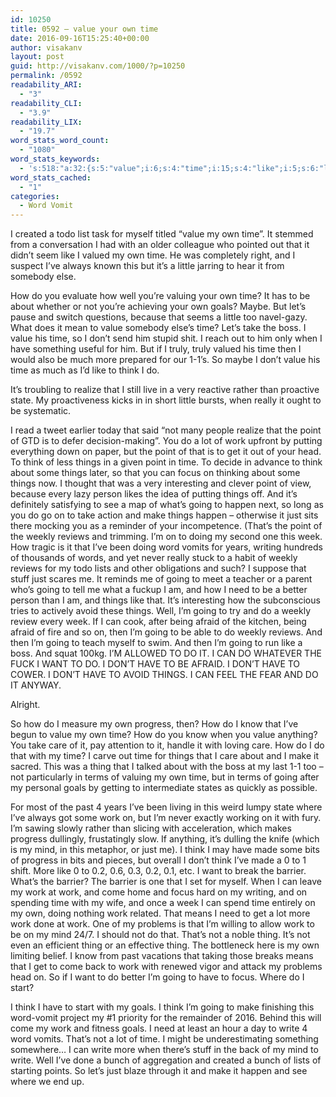 ```yaml
---
id: 10250
title: 0592 – value your own time
date: 2016-09-16T15:25:40+00:00
author: visakanv
layout: post
guid: http://visakanv.com/1000/?p=10250
permalink: /0592
readability_ARI:
  - "3"
readability_CLI:
  - "3.9"
readability_LIX:
  - "19.7"
word_stats_word_count:
  - "1080"
word_stats_keywords:
  - 's:518:"a:32:{s:5:"value";i:6;s:4:"time";i:15;s:4:"like";i:5;s:6:"little";i:3;s:4:"well";i:3;s:5:"goals";i:4;s:4:"take";i:3;s:4:"boss";i:3;s:5:"think";i:7;s:5:"point";i:5;s:4:"work";i:10;s:6:"things";i:9;s:5:"focus";i:3;s:5:"going";i:10;s:6:"happen";i:3;s:4:"make";i:4;s:4:"just";i:4;s:6:"weekly";i:4;s:7:"reviews";i:3;s:4:"week";i:3;s:4:"word";i:3;s:4:"need";i:3;s:6:"afraid";i:3;s:4:"want";i:3;s:8:"progress";i:3;s:4:"know";i:3;s:4:"care";i:3;s:5:"thing";i:4;s:4:"mind";i:3;s:7:"barrier";i:3;s:4:"come";i:3;s:5:"write";i:3;}";'
word_stats_cached:
  - "1"
categories:
  - Word Vomit
---
```

I created a todo list task for myself titled “value my own time”. It stemmed from a conversation I had with an older colleague who pointed out that it didn’t seem like I valued my own time. He was completely right, and I suspect I’ve always known this but it’s a little jarring to hear it from somebody else.

How do you evaluate how well you&#8217;re valuing your own time? It has to be about whether or not you&#8217;re achieving your own goals? Maybe. But let’s pause and switch questions, because that seems a little too navel-gazy. What does it mean to value somebody else&#8217;s time? Let&#8217;s take the boss. I value his time, so I don&#8217;t send him stupid shit. I reach out to him only when I have something useful for him. But if I truly, truly valued his time then I would also be much more prepared for our 1-1&#8217;s. So maybe I don&#8217;t value his time as much as I&#8217;d like to think I do.

It’s troubling to realize that I still live in a very reactive rather than proactive state. My proactiveness kicks in in short little bursts, when really it ought to be systematic.

I read a tweet earlier today that said “not many people realize that the point of GTD is to defer decision-making”. You do a lot of work upfront by putting everything down on paper, but the point of that is to get it out of your head. To think of less things in a given point in time. To decide in advance to think about some things later, so that you can focus on thinking about some things now. I thought that was a very interesting and clever point of view, because every lazy person likes the idea of putting things off. And it’s definitely satisfying to see a map of what’s going to happen next, so long as you do go on to take action and make things happen – otherwise it just sits there mocking you as a reminder of your incompetence. (That’s the point of the weekly reviews and trimming. I’m on to doing my second one this week. How tragic is it that I’ve been doing word vomits for years, writing hundreds of thousands of words, and yet never really stuck to a habit of weekly reviews for my todo lists and other obligations and such? I suppose that stuff just scares me. It reminds me of going to meet a teacher or a parent who’s going to tell me what a fuckup I am, and how I need to be a better person than I am, and things like that. It’s interesting how the subconscious tries to actively avoid these things. Well, I’m going to try and do a weekly review every week. If I can cook, after being afraid of the kitchen, being afraid of fire and so on, then I’m going to be able to do weekly reviews. And then I’m going to teach myself to swim. And then I’m going to run like a boss. And squat 100kg. I’M ALLOWED TO DO IT. I CAN DO WHATEVER THE FUCK I WANT TO DO. I DON’T HAVE TO BE AFRAID. I DON’T HAVE TO COWER. I DON’T HAVE TO AVOID THINGS. I CAN FEEL THE FEAR AND DO IT ANYWAY.

Alright.

So how do I measure my own progress, then? How do I know that I’ve begun to value my own time? How do you know when you value anything? You take care of it, pay attention to it, handle it with loving care. How do I do that with my time? I carve out time for things that I care about and I make it sacred. This was a thing that I talked about with the boss at my last 1-1 too – not particularly in terms of valuing my own time, but in terms of going after my personal goals by getting to intermediate states as quickly as possible.

For most of the past 4 years I’ve been living in this weird lumpy state where I’ve always got some work on, but I’m never exactly working on it with fury. I’m sawing slowly rather than slicing with acceleration, which makes progress dullingly, frustatingly slow. If anything, it’s dulling the knife (which is my mind, in this metaphor, or just me). I think I may have made some bits of progress in bits and pieces, but overall I don’t think I’ve made a 0 to 1 shift. More like 0 to 0.2, 0.6, 0.3, 0.2, 0.1, etc. I want to break the barrier. What’s the barrier? The barrier is one that I set for myself. When I can leave my work at work, and come home and focus hard on my writing, and on spending time with my wife, and once a week I can spend time entirely on my own, doing nothing work related. That means I need to get a lot more work done at work. One of my problems is that I’m willing to allow work to be on my mind 24/7. I should not do that. That’s not a noble thing. It’s not even an efficient thing or an effective thing. The bottleneck here is my own limiting belief. I know from past vacations that taking those breaks means that I get to come back to work with renewed vigor and attack my problems head on. So if I want to do better I’m going to have to focus. Where do I start?

I think I have to start with my goals. I think I’m going to make finishing this word-vomit project my #1 priority for the remainder of 2016. Behind this will come my work and fitness goals. I need at least an hour a day to write 4 word vomits. That’s not a lot of time. I might be underestimating something somewhere… I can write more when there’s stuff in the back of my mind to write. Well I’ve done a bunch of aggregation and created a bunch of lists of starting points. So let’s just blaze through it and make it happen and see where we end up.